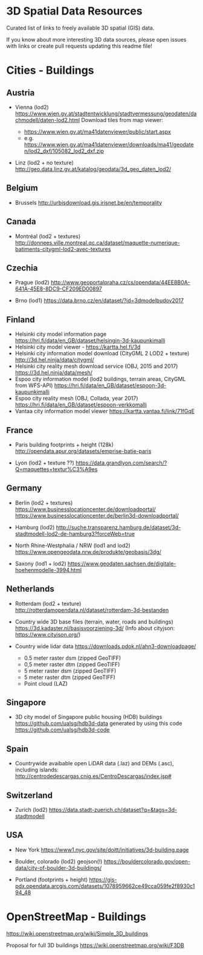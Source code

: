 # 3D Spatial Data Resources

Curated list of links to freely available 3D spatial (GIS) data.

If you know about more interesting 3D data sources, please open issues with links or create pull requests updating this readme file!


# Cities - Buildings

## Austria

- Vienna (lod2)
  https://www.wien.gv.at/stadtentwicklung/stadtvermessung/geodaten/dachmodell/daten-lod2.html
  Download tiles from map viewer:
    - https://www.wien.gv.at/ma41datenviewer/public/start.aspx
    - e.g. https://www.wien.gv.at/ma41datenviewer/downloads/ma41/geodaten/lod2_dxf/105082_lod2_dxf.zip

- Linz (lod2 + no texture)
  http://geo.data.linz.gv.at/katalog/geodata/3d_geo_daten_lod2/

## Belgium

- Brussels
  http://urbisdownload.gis.irisnet.be/en/temporality

## Canada

-  Montréal (lod2 + textures)
   http://donnees.ville.montreal.qc.ca/dataset/maquette-numerique-batiments-citygml-lod2-avec-textures

## Czechia

-  Prague (lod2)
   http://www.geoportalpraha.cz/cs/opendata/44EE8B0A-641A-45E8-8DC9-CF209ED00897

-  Brno  (lod1)
   https://data.brno.cz/en/dataset/?id=3dmodelbudov2017

## Finland

- Helsinki city model information page https://hri.fi/data/en_GB/dataset/helsingin-3d-kaupunkimalli
- Helsinki city model viewer - https://kartta.hel.fi/3d
- Helsinki city information model download (CityGML 2 LOD2 + texture) http://3d.hel.ninja/data/citygml/
- Helsinki city reality mesh download service (OBJ, 2015 and 2017) https://3d.hel.ninja/data/mesh/
- Espoo city information model (lod2 buildings, terrain areas, CityGML from WFS-API) https://hri.fi/data/en_GB/dataset/espoon-3d-kaupunkimalli
- Espoo city reality mesh (OBJ, Collada, year 2017) https://hri.fi/data/en_GB/dataset/espoon-verkkomalli
- Vantaa city information model viewer https://kartta.vantaa.fi/link/71fGqE

## France

- Paris
  building footprints + height (128k)
  http://opendata.apur.org/datasets/emprise-batie-paris

- Lyon (lod2 + texture ??)
  https://data.grandlyon.com/search/?Q=maquettes+textur%C3%A9es

## Germany

- Berlin (lod2 + textures)
  https://www.businesslocationcenter.de/downloadportal/
  https://www.businesslocationcenter.de/berlin3d-downloadportal/

- Hamburg (lod2)
  http://suche.transparenz.hamburg.de/dataset/3d-stadtmodell-lod2-de-hamburg3?forceWeb=true
  
- North Rhine-Westphalia / NRW (lod1 and lod2)
  https://www.opengeodata.nrw.de/produkte/geobasis/3dg/

- Saxony (lod1 + lod2)
  https://www.geodaten.sachsen.de/digitale-hoehenmodelle-3994.html

## Netherlands

- Rotterdam (lod2 + texture)
  http://rotterdamopendata.nl/dataset/rotterdam-3d-bestanden

- Country wide 3D base files (terrain, water, roads and buildings)
  https://3d.kadaster.nl/basisvoorziening-3d/
  (Info about cityjson: https://www.cityjson.org/)

- Country wide lidar data
  https://downloads.pdok.nl/ahn3-downloadpage/
  - 0.5 meter raster dsm (zipped GeoTIFF)
  - 0,5 meter raster dtm (zipped GeoTIFF)
  - 5 meter raster dsm (zipped GeoTIFF)
  - 5 meter raster dtm (zipped GeoTIFF)
  - Point cloud (LAZ)
  
## Singapore
- 3D city model of Singapore public housing (HDB) buildings
  https://github.com/ualsg/hdb3d-data generated by using this code https://github.com/ualsg/hdb3d-code

## Spain

- Countrywide avaibable open LiDAR data (.laz) and  DEMs (.asc), including islands:
  http://centrodedescargas.cnig.es/CentroDescargas/index.jsp#

## Switzerland

- Zurich (lod2)
  https://data.stadt-zuerich.ch/dataset?q=&tags=3d-stadtmodell


## USA

- New York
  https://www1.nyc.gov/site/doitt/initiatives/3d-building.page

- Boulder, colorado (lod2)  geojson(!)
  https://bouldercolorado.gov/open-data/city-of-boulder-3d-buildings/

- Portland (footprints + height)
https://gis-pdx.opendata.arcgis.com/datasets/1078959662ce49cca059fe2f8930c194_48


# OpenStreetMap - Buildings

https://wiki.openstreetmap.org/wiki/Simple_3D_buildings

Proposal for full 3D buildings https://wiki.openstreetmap.org/wiki/F3DB

